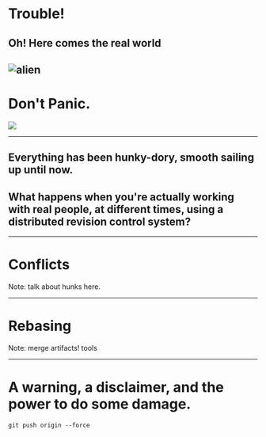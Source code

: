 # Trouble!

## Oh! Here comes the real world
![alien](http://33.media.tumblr.com/tumblr_mdql7yVa9j1rn4dkno1_500.png)
---

# Don't Panic.
[![](images/dont_panic.png)](http://en.wikipedia.org/wiki/The_Hitchhiker's_Guide_to_the_Galaxy)

---

## Everything has been hunky-dory, smooth sailing up until now.


## What happens when you're actually working with real people, at different times, using a **distributed** revision control system?

---

# Conflicts

Note:
talk about hunks here.

---

# Rebasing

Note:
merge artifacts!
tools

---

# A warning, a disclaimer, and the power to do some damage.

`git push origin --force`
